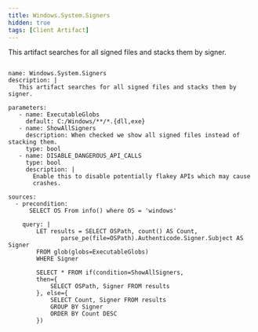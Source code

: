 ```yaml
---
title: Windows.System.Signers
hidden: true
tags: [Client Artifact]
---
```


This artifact searches for all signed files and stacks them by signer.


<pre><code class="language-yaml">
name: Windows.System.Signers
description: |
   This artifact searches for all signed files and stacks them by signer.

parameters:
   - name: ExecutableGlobs
     default: C:/Windows/**/*.{dll,exe}
   - name: ShowAllSigners
     description: When checked we show all signed files instead of stacking them.
     type: bool
   - name: DISABLE_DANGEROUS_API_CALLS
     type: bool
     description: |
       Enable this to disable potentially flakey APIs which may cause
       crashes.

sources:
  - precondition:
      SELECT OS From info() where OS = 'windows'

    query: |
        LET results = SELECT OSPath, count() AS Count,
               parse_pe(file=OSPath).Authenticode.Signer.Subject AS Signer
        FROM glob(globs=ExecutableGlobs)
        WHERE Signer

        SELECT * FROM if(condition=ShowAllSigners,
        then={
            SELECT OSPath, Signer FROM results
        }, else={
            SELECT Count, Signer FROM results
            GROUP BY Signer
            ORDER BY Count DESC
        })

</code></pre>

